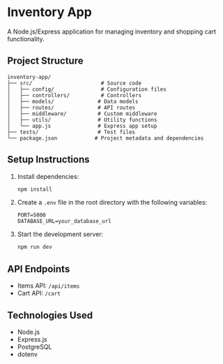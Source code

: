 # Inventory App

A Node.js/Express application for managing inventory and shopping cart functionality.

## Project Structure

```
inventory-app/
├── src/                      # Source code
│   ├── config/               # Configuration files
│   ├── controllers/          # Controllers
│   ├── models/              # Data models
│   ├── routes/              # API routes
│   ├── middleware/          # Custom middleware
│   ├── utils/               # Utility functions
│   └── app.js               # Express app setup
├── tests/                   # Test files
└── package.json            # Project metadata and dependencies
```

## Setup Instructions

1. Install dependencies:
   ```bash
   npm install
   ```

2. Create a `.env` file in the root directory with the following variables:
   ```
   PORT=5000
   DATABASE_URL=your_database_url
   ```

3. Start the development server:
   ```bash
   npm run dev
   ```

## API Endpoints

- Items API: `/api/items`
- Cart API: `/cart`

## Technologies Used

- Node.js
- Express.js
- PostgreSQL
- dotenv 